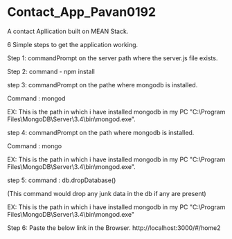 # Contact_App_Pavan0192
A contact Apllication built on MEAN Stack.

6 Simple steps to get the application working.


Step 1:
commandPrompt on the server path where the server.js file exists.

Step 2:
command - npm install

step 3:
commandPrompt on the pathe where mongodb is installed.

Command : mongod

EX: This is the path in which i have installed mongodb in my PC "C:\Program Files\MongoDB\Server\3.4\bin\mongod.exe".

step 4:
commandPrompt on the path where mongodb is installed.

Command : mongo

EX: This is the path in which i have installed mongodb in my PC "C:\Program Files\MongoDB\Server\3.4\bin\mongod.exe".

step 5:
command : db.dropDatabase()

(This command would drop any junk data in the db if any are present)

EX: This is the path in which i have installed mongodb in my PC "C:\Program Files\MongoDB\Server\3.4\bin\mongod.exe"

Step 6:
Paste the below link in the Browser.
http://localhost:3000/#/home2
